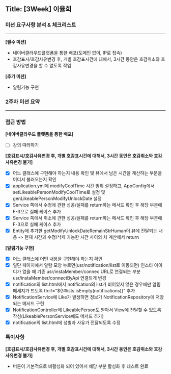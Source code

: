 ## Title: [3Week] 이율희

### 미션 요구사항 분석 & 체크리스트

---

**[필수 미션]**

- 네이버클라우드플랫폼을 통한 배포(도메인 없이, IP로 접속)
- 호감표시/호감사유변경 후, 개별 호감표시건에 대해서, 3시간 동안은 호감취소와 호감사유변경을 할 수 없도록 작업

**[추가 미션]**

- 알림기능 구현

### 2주차 미션 요약

---

### 접근 방법 ###

**[네이버클라우드 플랫폼을 통한 배포]**
  - [ ] 강의 따라하기

**[호감표시/호감사유변경 후, 개별 호감표시건에 대해서, 3시간 동안은 호감취소와 호감사유변경 불가]**
  - [X] 어느 클래스에 구현해야 하는지 내용 확인 및 뷰에서 남은 시간을 계산하는 부분을 어디서 불러오는지 확인
  - [X] application.yml에 modifyCoolTime 시간 범위 설정하고, AppConfig에서 setLikeablePersonModifyCoolTime로 설정 및 genLikeablePersonModifyUnlockDate 설정
  - [X] Service 쪽에서 수정에 관한 성공/실패를 return하는 메서드 확인 후 해당 부분에 F-3으로 실패 케이스 추가
  - [X] Service 쪽에서 취소에 관한 성공/실패를 return하는 메서드 확인 후 해당 부분에 F-3으로 실패 케이스 추가
  - [X] Entity에 추가한 getModifyUnlockDateRemainStrHuman이 뷰에 전달되는 내용 -> 현재 시간과 수정/삭제 가능한 시간 사이의 차 계산해서 return

**[알림기능 구현]**
  - [X] 어느 클래스에 어떤 내용을 구현해야 하는지 확인
  - [X] 일단 페이지에서 알람 모양 누르면(usr/notification/list로 이동되면) 인스타 아이디가 없을 때 기존 usr/instaMember/connec URL로 연결되는 부분 usr/instaMember/connectByApi 연결되게 변경
  - [X] notification의 list.html에서 notification의 list가 비어있지 않은 경우에만 알림 메세지가 뜨도록 th:if="${!#lists.isEmpty(notifications)}" 추가
  - [X] NotificationService에 Like가 발생하면 정보가 NotificationRepository에 저장되는 메서드 구현
  - [X] NotificationController에 LikeablePerson도 받아서 View에 전달할 수 있도록 작성(LikeablePersonService에도 메서드 추가)
  - [X] notification의 list.html에 성별과 사유가 전달되도록 수정

### 특이사항 ###

**[호감표시/호감사유변경 후, 개별 호감표시건에 대해서, 3시간 동안은 호감취소와 호감사유변경 불가]**

  - 버튼이 기본적으로 비활성화 되어 있어서 해당 부분 활성화 후 테스트 완료